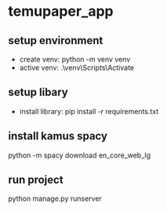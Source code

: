 # temupaper_app

## setup environment
- create venv: python -m venv venv
- active venv: .\venv\Scripts\Activate

## setup libary
- install library: pip install -r requirements.txt

## install kamus spacy
python -m spacy download en_core_web_lg

## run project
python manage.py runserver
